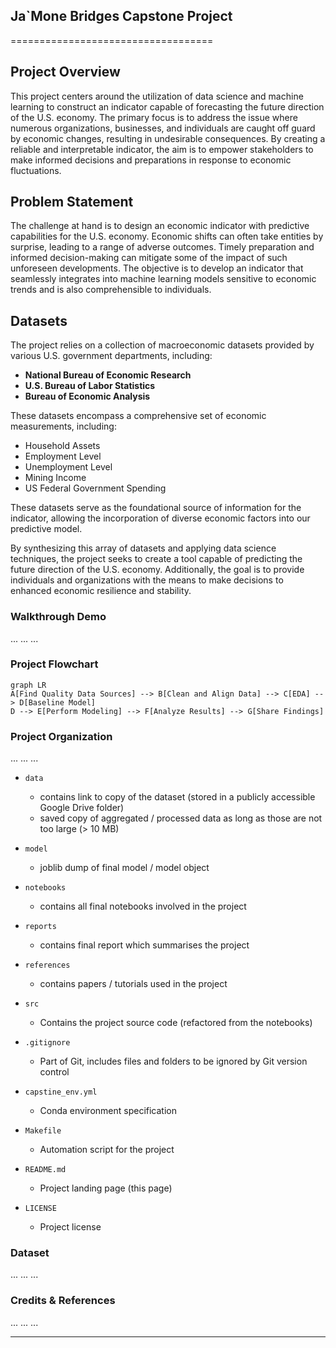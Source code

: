 ## Ja`Mone Bridges Capstone Project
===================================
## Project Overview

This project centers around the utilization of data science and machine learning to construct an indicator capable of forecasting the future direction of the U.S. economy. The primary focus is to address the issue where numerous organizations, businesses, and individuals are caught off guard by economic changes, resulting in undesirable consequences. By creating a reliable and interpretable indicator, the aim is to empower stakeholders to make informed decisions and preparations in response to economic fluctuations.

## Problem Statement

The challenge at hand is to design an economic indicator with predictive capabilities for the U.S. economy. Economic shifts can often take entities by surprise, leading to a range of adverse outcomes. Timely preparation and informed decision-making can mitigate some of the impact of such unforeseen developments. The objective is to develop an indicator that seamlessly integrates into machine learning models sensitive to economic trends and is also comprehensible to individuals.

## Datasets

The project relies on a collection of macroeconomic datasets provided by various U.S. government departments, including:

- **National Bureau of Economic Research**
- **U.S. Bureau of Labor Statistics**
- **Bureau of Economic Analysis**

These datasets encompass a comprehensive set of economic measurements, including:

- Household Assets
- Employment Level
- Unemployment Level
- Mining Income
- US Federal Government Spending

These datasets serve as the foundational source of information for the indicator, allowing the incorporation of diverse economic factors into our predictive model.

By synthesizing this array of datasets and applying data science techniques, the project seeks to create a tool capable of predicting the future direction of the U.S. economy. Additionally, the goal is to provide individuals and organizations with the means to make decisions to enhanced economic resilience and stability.
### Walkthrough Demo

...
...
...

### Project Flowchart

```mermaid
graph LR
A[Find Quality Data Sources] --> B[Clean and Align Data] --> C[EDA] --> D[Baseline Model]
D --> E[Perform Modeling] --> F[Analyze Results] --> G[Share Findings]
```


### Project Organization

...
...
...

* `data` 
    - contains link to copy of the dataset (stored in a publicly accessible Google Drive folder)
    - saved copy of aggregated / processed data as long as those are not too large (> 10 MB)

* `model`
    - joblib dump of final model / model object

* `notebooks`
    - contains all final notebooks involved in the project

* `reports`
    - contains final report which summarises the project

* `references`
    - contains papers / tutorials used in the project

* `src`
    - Contains the project source code (refactored from the notebooks)

* `.gitignore`
    - Part of Git, includes files and folders to be ignored by Git version control

* `capstine_env.yml`
    - Conda environment specification

* `Makefile`
    - Automation script for the project

* `README.md`
    - Project landing page (this page)

* `LICENSE`
    - Project license

### Dataset

...
...
...

### Credits & References

...
...
...

--------
